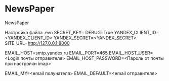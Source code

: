 # NewsPaper
NewsPaper

Настройка файла .evn
SECRET_KEY=<django secret key>
DEBUG=True
YANDEX_CLIENT_ID=<YANDEX_CLIENT_ID>
YANDEX_SECRET=<YANDEX_SECRET>
SITE_URL=http://127.0.0.1:8000

EMAIL_HOST=smtp.yandex.ru
EMAIL_PORT=465
EMAIL_HOST_USER=<Login почты отправителя>
EMAIL_HOST_PASSWORD=<Пароль от почты при настройки imap>

EMAIL_MY=<email получателя>
EMAIL_DEFAULT=<email отправителя>
